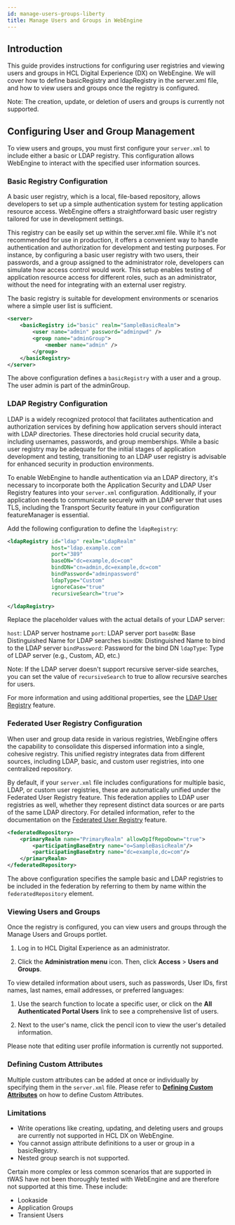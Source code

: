 ```yaml
---
id: manage-users-groups-liberty
title: Manage Users and Groups in WebEngine
---
```


## Introduction

This guide provides instructions for configuring user registries and viewing users and groups in HCL Digital Experience (DX) on WebEngine. We will cover how to define basicRegistry and ldapRegistry in the server.xml file, and how to view users and groups once the registry is configured.

Note: The creation, update, or deletion of users and groups is currently not supported. 

## Configuring User and Group Management

To view users and groups, you must first configure your `server.xml` to include either a basic or LDAP registry. This configuration allows WebEngine to interact with the specified user information sources.

### Basic Registry Configuration

A basic user registry, which is a local, file-based repository, allows developers to set up a simple authentication system for testing application resource access. WebEngine offers a straightforward basic user registry tailored for use in development settings.

This registry can be easily set up within the server.xml file. While it's not recommended for use in production, it offers a convenient way to handle authentication and authorization for development and testing purposes. For instance, by configuring a basic user registry with two users, their passwords, and a group assigned to the administrator role, developers can simulate how access control would work. This setup enables testing of application resource access for different roles, such as an administrator, without the need for integrating with an external user registry.

The basic registry is suitable for development environments or scenarios where a simple user list is sufficient.

```xml
<server>    
    <basicRegistry id="basic" realm="SampleBasicRealm">
        <user name="admin" password="adminpwd" />
        <group name="adminGroup">
            <member name="admin" />
        </group>
    </basicRegistry>
</server>
```

The above configuration defines a `basicRegistry` with a user and a group. The user admin is part of the adminGroup.


### LDAP Registry Configuration

LDAP is a widely recognized protocol that facilitates authentication and authorization services by defining how application servers should interact with LDAP directories. These directories hold crucial security data, including usernames, passwords, and group memberships. While a basic user registry may be adequate for the initial stages of application development and testing, transitioning to an LDAP user registry is advisable for enhanced security in production environments.

To enable WebEngine to handle authentication via an LDAP directory, it's necessary to incorporate both the Application Security and LDAP User Registry features into your `server.xml` configuration. Additionally, if your application needs to communicate securely with an LDAP server that uses TLS, including the Transport Security feature in your configuration featureManager is essential.

Add the following configuration to define the `ldapRegistry`:
```xml
<ldapRegistry id="ldap" realm="LdapRealm"
              host="ldap.example.com"
              port="389"
              baseDN="dc=example,dc=com"
              bindDN="cn=admin,dc=example,dc=com"
              bindPassword="adminpassword"
              ldapType="Custom"
              ignoreCase="true"
              recursiveSearch="true">

</ldapRegistry>
```

Replace the placeholder values with the actual details of your LDAP server:

`host`: LDAP server hostname
`port`: LDAP server port
`baseDN`: Base Distinguished Name for LDAP searches
`bindDN`: Distinguished Name to bind to the LDAP server
`bindPassword`: Password for the bind DN
`ldapType`: Type of LDAP server (e.g., Custom, AD, etc.)

Note: If the LDAP server doesn't support recursive server-side searches, you can set the value of `recursiveSearch` to true to allow recursive searches for users.

For more information and using additional properties, see the [LDAP User Registry](https://openliberty.io/docs/latest/reference/feature/ldapRegistry-3.0.html) feature.


### Federated User Registry Configuration

When user and group data reside in various registries, WebEngine offers the capability to consolidate this dispersed information into a single, cohesive registry. This unified registry integrates data from different sources, including LDAP, basic, and custom user registries, into one centralized repository.

By default, if your `server.xml` file includes configurations for multiple basic, LDAP, or custom user registries, these are automatically unified under the Federated User Registry feature. This federation applies to LDAP user registries as well, whether they represent distinct data sources or are parts of the same LDAP directory. For detailed information, refer to the documentation on the [Federated User Registry](https://openliberty.io/docs/latest/reference/feature/federatedRegistry-1.0.html) feature.

```xml
<federatedRepository>
    <primaryRealm name="PrimaryRealm" allowOpIfRepoDown="true">
        <participatingBaseEntry name="o=SampleBasicRealm"/>
        <participatingBaseEntry name="dc=example,dc=com"/>
    </primaryRealm>
</federatedRepository>
```
The above configuration specifies the sample basic and LDAP registries to be included in the federation by referring to them by name within the `federatedRepository` element.

### Viewing Users and Groups

Once the registry is configured, you can view users and groups through the Manage Users and Groups portlet.

1. Log in to HCL Digital Experience as an administrator.

2. Click the **Administration menu** icon. Then, click **Access** > **Users and Groups**.

To view detailed information about users, such as passwords, User IDs, first names, last names, email addresses, or preferred languages:

1. Use the search function to locate a specific user, or click on the **All Authenticated Portal Users** link to see a comprehensive list of users.

2. Next to the user's name, click the pencil icon to view the user's detailed information.

Please note that editing user profile information is currently not supported.

### Defining Custom Attributes

Multiple custom attributes can be added at once or individually by specifying them in the `server.xml` file. Please refer to **[Defining Custom Attributes](./adding-custom-attributes.md)** on how to define Custom Attributes.

### Limitations

- Write operations like creating, updating, and deleting users and groups are currently not supported in HCL DX on WebEngine.
- You cannot assign attribute definitions to a user or group in a basicRegistry.
- Nested group search is not supported.

Certain more complex or less common scenarios that are supported in tWAS have not been thoroughly tested with WebEngine and are therefore not supported at this time. These include:

- Lookaside
- Application Groups
- Transient Users
